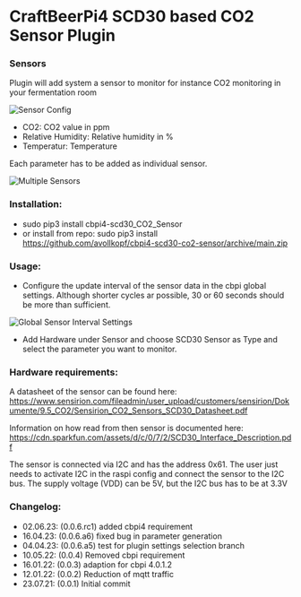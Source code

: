 # CraftBeerPi4 SCD30 based CO2 Sensor Plugin

### Sensors	

Plugin will add system a sensor to monitor for instance CO2 monitoring in your fermentation room

![Sensor Config](https://github.com/avollkopf/cbpi4-scd30-co2-sensor/blob/main/cbpi4-scd30-settings.png?raw=true)
	
- CO2: 					CO2 value in ppm
- Relative Humidity:	Relative humidity in %
- Temperatur:			Temperature

Each parameter has to be added as individual sensor.
	
![Multiple Sensors](https://github.com/avollkopf/cbpi4-scd30-co2-sensor/blob/main/cbpi4-multiple-scd30.png?raw=true)

### Installation: 
- sudo pip3 install cbpi4-scd30_CO2_Sensor
- or install from repo: sudo pip3 install https://github.com/avollkopf/cbpi4-scd30-co2-sensor/archive/main.zip
	
### Usage:

- Configure the update interval of the sensor data in the cbpi global settings. Although shorter cycles ar possible, 30 or 60 seconds should be more than sufficient.

![Global Sensor Interval Settings](https://github.com/avollkopf/cbpi4-scd30-co2-sensor/blob/main/cbpi4-scd30-settings-interval.png?raw=true)

- Add Hardware under Sensor and choose SCD30 Sensor as Type and select the parameter you want to monitor.

### Hardware requirements:

A datasheet of the sensor can be found here: https://www.sensirion.com/fileadmin/user_upload/customers/sensirion/Dokumente/9.5_CO2/Sensirion_CO2_Sensors_SCD30_Datasheet.pdf

Information on how read from then sensor is documented here: https://cdn.sparkfun.com/assets/d/c/0/7/2/SCD30_Interface_Description.pdf

The sensor is connected via I2C and has the address 0x61. The user just needs to activate I2C in the raspi config and connect the sensor to the I2C bus. The supply voltage (VDD) can be 5V, but the I2C bus has to be at 3.3V

### Changelog:

- 02.06.23: (0.0.6.rc1) added cbpi4 requirement
- 16.04.23: (0.0.6.a6) fixed bug in parameter generation
- 04.04.23: (0.0.6.a5) test for plugin settings selection branch
- 10.05.22: (0.0.4) Removed cbpi requirement
- 16.01.22: (0.0.3) adaption for cbpi 4.0.1.2
- 12.01.22: (0.0.2) Reduction of mqtt traffic
- 23.07.21: (0.0.1) Initial commit
